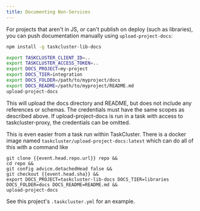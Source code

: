 ```yaml
---
title: Documenting Non-Services
---
```


For projects that aren't in JS, or can't publish on deploy (such as libraries), you can push documentation manually using `upload-project-docs`:

```sh
npm install -g taskcluster-lib-docs

export TASKCLUSTER_CLIENT_ID=..
export TASKCLUSTER_ACCESS_TOKEN=..
export DOCS_PROJECT=my-project
export DOCS_TIER=integration
export DOCS_FOLDER=/path/to/myproject/docs
export DOCS_README=/path/to/myproject/README.md
upload-project-docs
```

This will upload the docs directory and README, but does not include any references or schemas.
The credentials must have the same scopes as described above.
If upload-project-docs is run in a task with access to taskcluster-proxy, the credentials can be omitted.

This is even easier from a task run within TaskCluster.
There is a docker image named `taskcluster/upload-project-docs:latest` which can do all of this with a command like

```
git clone {{event.head.repo.url}} repo &&
cd repo &&
git config advice.detachedHead false &&
git checkout {{event.head.sha}} &&
export DOCS_PROJECT=taskcluster-lib-docs DOCS_TIER=libraries DOCS_FOLDER=docs DOCS_README=README.md &&
upload-project-docs
```

See this project's `.taskcluster.yml` for an example.
